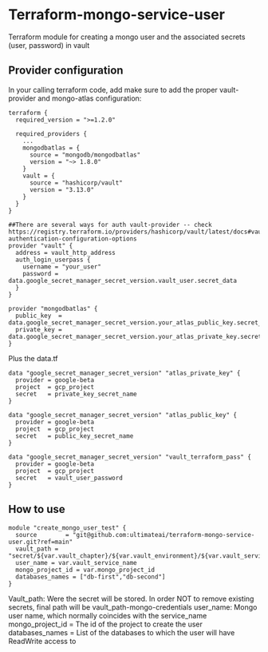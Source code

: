 # Terraform-mongo-service-user

Terraform module for creating a mongo user and the associated secrets (user, password) in vault

## Provider configuration

In your calling terraform code, add make sure to add the proper vault-provider and mongo-atlas configuration: 

```
terraform {
  required_version = ">=1.2.0"

  required_providers {
    ...
    mongodbatlas = {
      source = "mongodb/mongodbatlas"
      version = "~> 1.8.0"
    }
    vault = {
      source = "hashicorp/vault"
      version = "3.13.0"
    }
  }
}

##There are several ways for auth vault-provider -- check https://registry.terraform.io/providers/hashicorp/vault/latest/docs#vault-authentication-configuration-options
provider "vault" {
  address = vault_http_address
  auth_login_userpass {
    username = "your_user"
    password = data.google_secret_manager_secret_version.vault_user.secret_data
  }
}

provider "mongodbatlas" {
  public_key  = data.google_secret_manager_secret_version.your_atlas_public_key.secret_data
  private_key = data.google_secret_manager_secret_version.your_atlas_private_key.secret_data
}

```

Plus the data.tf

```
data "google_secret_manager_secret_version" "atlas_private_key" {
  provider = google-beta
  project  = gcp_project
  secret   = private_key_secret_name
}

data "google_secret_manager_secret_version" "atlas_public_key" {
  provider = google-beta
  project  = gcp_project
  secret   = public_key_secret_name
}

data "google_secret_manager_secret_version" "vault_terraform_pass" {
  provider = google-beta
  project  = gcp_project
  secret   = vault_user_password
}
```

## How to use

```
module "create_mongo_user_test" {
  source        = "git@github.com:ultimateai/terraform-mongo-service-user.git?ref=main"
  vault_path = "secret/${var.vault_chapter}/${var.vault_environment}/${var.vault_service_name}"
  user_name = var.vault_service_name
  mongo_project_id = var.mongo_project_id
  databases_names = ["db-first","db-second"]
}
```

Vault_path: Were the secret will be stored. In order NOT to remove existing secrets, final path will be vault_path-mongo-credentials
user_name: Mongo user name, which normally coincides with the service_name
mongo_project_id = The id of the project to create the user
databases_names = List of the databases to which the user will have ReadWrite access to

